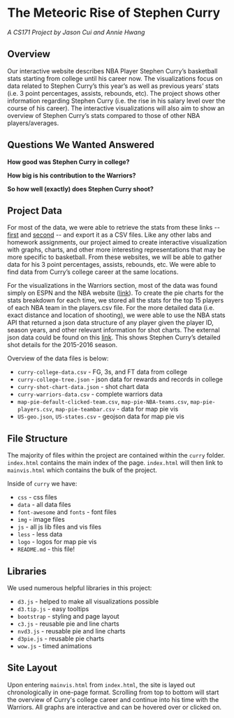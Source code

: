 # The Meteoric Rise of Stephen Curry
*A CS171 Project by Jason Cui and Annie Hwang*

## Overview
Our interactive website describes NBA Player Stephen Curry’s basketball stats starting from college until his career now. The visualizations focus on data related to Stephen Curry’s this year’s as well as previous years’ stats (i.e. 3 point percentages, assists, rebounds, etc). The project shows other information regarding Stephen Curry (i.e. the rise in his salary level over the course of his career). The interactive visualizations will also aim to show an overview of Stephen Curry’s stats compared to those of other NBA players/averages.

## Questions We Wanted Answered
**How good was Stephen Curry in college?**

**How big is his contribution to the Warriors?**

**So how well (exactly) does Stephen Curry shoot?**

## Project Data
For most of the data, we were able to retrieve the stats from these links -- [first](http://www.sports-reference.com/cbb/players/stephen-curry-1.html) and [second](http://www.basketball-reference.com/players/c/curryst01.html) -- and export it as a CSV files. Like any other labs and homework assignments, our project aimed to create interactive visualization with graphs, charts, and other more interesting representations that may be more specific to basketball. From these websites, we will be able to gather data for his 3 point percentages, assists, rebounds, etc. We were able to find data from Curry’s college career at the same locations.

For the visualizations in the Warriors section, most of the data was found simply on ESPN and the NBA website ([link](http://espn.go.com/nba/player/stats/_/id/3975/stephen-curry)). To create the pie charts for the stats breakdown for each time, we stored all the stats for the top 15 players of each NBA team in the players.csv file.
For the more detailed data (i.e. exact distance and location of shooting), we were able to use the NBA stats API that returned a json data structure of any player given the player ID, season years, and other relevant information for shot charts. The external json data could be found on this [link](http://stats.nba.com/stats/shotchartdetail?Period=0&VsConference=&LeagueID=00&LastNGames=0&TeamID=0&Position=&Location=&Outcome=&ContextMeasure=FGA&DateFrom=&StartPeriod=&DateTo=&OpponentTeamID=0&ContextFilter=&RangeType=&Season=2015-16&AheadBehind=&PlayerID=201939&EndRange=&VsDivision=&PointDiff=&RookieYear=&GameSegment=&Month=0&ClutchTime=&StartRange=&EndPeriod=&SeasonType=Regular+Season&SeasonSegment=&GameID=). This shows Stephen Curry’s detailed shot details for the 2015-2016 season.

Overview of the data files is below:

+ `curry-college-data.csv` - FG, 3s, and FT data from college
+ `curry-college-tree.json` - json data for rewards and records in college
+ `curry-shot-chart-data.json` - shot chart data
+ `curry-warriors-data.csv` - complete warriors data
+ `map-pie-default-clicked-team.csv`, `map-pie-NBA-teams.csv`, `map-pie-players.csv`, `map-pie-teambar.csv` - data for map pie vis
+ `US-geo.json`, `US-states.csv` - geojson data for map pie vis

## File Structure
The majority of files within the project are contained within the `curry` folder. `index.html` contains the main index of the page. `index.html` will then link to `mainvis.html` which contains the bulk of the project.

Inside of `curry` we have:

+ `css` - css files
+ `data` - all data files
+ `font-awesome` and `fonts` - font files
+ `img` - image files
+ `js` - all js lib files and vis files
+ `less` - less data
+ `logo` - logos for map pie vis
+ `README.md` - this file!

## Libraries
We used numerous helpful libraries in this project:

+ `d3.js` - helped to make all visualizations possible
+ `d3.tip.js` - easy tooltips
+ `bootstrap` - styling and page layout
+ `c3.js` - reusable pie and line charts
+ `nvd3.js` - reusable pie and line charts
+ `d3pie.js` - reusable pie charts
+ `wow.js` - timed animations

## Site Layout
Upon entering `mainvis.html` from `index.html`, the site is layed out chronologically in one-page format. Scrolling from top to bottom will start the overview of Curry's college career and continue into his time with the Warriors. All graphs are interactive and can be hovered over or clicked on.